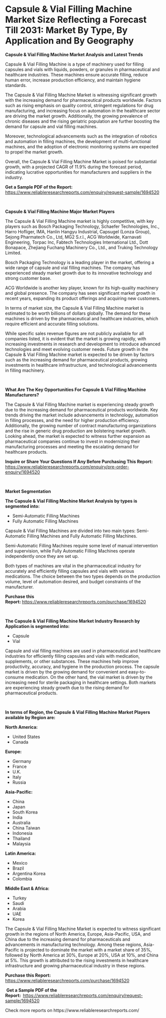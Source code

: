 <p><h1>Capsule & Vial Filling Machine Market Size Reflecting a Forecast Till 2031: Market By Type, By Application and By Geography</h1></p><p><strong>Capsule & Vial Filling Machine Market Analysis and Latest Trends</strong></p>
<p><p>Capsule & Vial Filling Machine is a type of machinery used for filling capsules and vials with liquids, powders, or granules in pharmaceutical and healthcare industries. These machines ensure accurate filling, reduce human error, increase production efficiency, and maintain hygiene standards.</p><p>The Capsule & Vial Filling Machine Market is witnessing significant growth with the increasing demand for pharmaceutical products worldwide. Factors such as rising emphasis on quality control, stringent regulations for drug manufacturing, and increasing focus on automation in the healthcare sector are driving the market growth. Additionally, the growing prevalence of chronic diseases and the rising geriatric population are further boosting the demand for capsule and vial filling machines.</p><p>Moreover, technological advancements such as the integration of robotics and automation in filling machines, the development of multi-functional machines, and the adoption of electronic monitoring systems are expected to propel the market growth.</p><p>Overall, the Capsule & Vial Filling Machine Market is poised for substantial growth, with a projected CAGR of 11.9% during the forecast period, indicating lucrative opportunities for manufacturers and suppliers in the industry.</p></p>
<p><strong>Get a Sample PDF of the Report:&nbsp;</strong> <a href="https://www.reliableresearchreports.com/enquiry/request-sample/1694520">https://www.reliableresearchreports.com/enquiry/request-sample/1694520</a></p>
<p>&nbsp;</p>
<p><strong>Capsule & Vial Filling Machine Major Market Players</strong></p>
<p><p>The Capsule & Vial Filling Machine market is highly competitive, with key players such as Bosch Packaging Technology, Schaefer Technologies, Inc., Harro Hofliger, IMA, Hanlin Hangyu Industrial, Capsugel (Lonza Group), Sejong Pharmatech Co., Ltd, MG2 S.r.l., ACG Worldwide, Karnavati Engineering, Torpac Inc, Fabtech Technologies International Ltd., Dott Bonapace, Zhejiang Fuchang Machinery Co., Ltd., and Truking Technology Limited.</p><p>Bosch Packaging Technology is a leading player in the market, offering a wide range of capsule and vial filling machines. The company has experienced steady market growth due to its innovative technology and strong customer base. </p><p>ACG Worldwide is another key player, known for its high-quality machinery and global presence. The company has seen significant market growth in recent years, expanding its product offerings and acquiring new customers.</p><p>In terms of market size, the Capsule & Vial Filling Machine market is estimated to be worth billions of dollars globally. The demand for these machines is driven by the pharmaceutical and healthcare industries, which require efficient and accurate filling solutions.</p><p>While specific sales revenue figures are not publicly available for all companies listed, it is evident that the market is growing rapidly, with increasing investments in research and development to introduce advanced technologies and meet evolving customer needs. Future growth in the Capsule & Vial Filling Machine market is expected to be driven by factors such as the increasing demand for pharmaceutical products, growing investments in healthcare infrastructure, and technological advancements in filling machinery.</p></p>
<p>&nbsp;</p>
<p><strong>What Are The Key Opportunities For Capsule & Vial Filling Machine Manufacturers?</strong></p>
<p><p>The Capsule & Vial Filling Machine market is experiencing steady growth due to the increasing demand for pharmaceutical products worldwide. Key trends driving the market include advancements in technology, automation in filling processes, and the need for higher production efficiency. Additionally, the growing number of contract manufacturing organizations and the rise in generic drug production are bolstering market growth. Looking ahead, the market is expected to witness further expansion as pharmaceutical companies continue to invest in modernizing their manufacturing processes and meeting the escalating demand for healthcare products.</p></p>
<p><strong>Inquire or Share Your Questions If Any Before Purchasing This Report:</strong> <a href="https://www.reliableresearchreports.com/enquiry/pre-order-enquiry/1694520">https://www.reliableresearchreports.com/enquiry/pre-order-enquiry/1694520</a></p>
<p>&nbsp;</p>
<p><strong>Market Segmentation</strong></p>
<p><strong>The Capsule & Vial Filling Machine Market Analysis by types is segmented into:</strong></p>
<p><ul><li>Semi-Automatic Filling Machines</li><li>Fully Automatic Filling Machines</li></ul></p>
<p><p>Capsule & Vial Filling Machines are divided into two main types: Semi-Automatic Filling Machines and Fully Automatic Filling Machines. </p><p>Semi-Automatic Filling Machines require some level of manual intervention and supervision, while Fully Automatic Filling Machines operate independently once they are set up. </p><p>Both types of machines are vital in the pharmaceutical industry for accurately and efficiently filling capsules and vials with various medications. The choice between the two types depends on the production volume, level of automation desired, and budget constraints of the manufacturer.</p></p>
<p><strong>Purchase this Report:&nbsp;</strong><a href="https://www.reliableresearchreports.com/purchase/1694520">https://www.reliableresearchreports.com/purchase/1694520</a></p>
<p>&nbsp;</p>
<p><strong>The Capsule & Vial Filling Machine Market Industry Research by Application is segmented into:</strong></p>
<p><ul><li>Capsule</li><li>Vial</li></ul></p>
<p><p>Capsule and vial filling machines are used in pharmaceutical and healthcare industries for efficiently filling capsules and vials with medication, supplements, or other substances. These machines help improve productivity, accuracy, and hygiene in the production process. The capsule market is driven by the growing demand for convenient and easy-to-consume medication. On the other hand, the vial market is driven by the increasing need for sterile packaging in healthcare settings. Both markets are experiencing steady growth due to the rising demand for pharmaceutical products.</p></p>
<p>&nbsp;</p>
<p><strong>In terms of Region, the Capsule & Vial Filling Machine Market Players available by Region are:</strong></p>
<p>
    <p> <strong> North America: </strong>
        <ul>
            <li>United States</li>
            <li>Canada</li>
        </ul>
        </p> 
    <p> <strong> Europe: </strong>
        <ul>
            <li>Germany</li>
            <li>France</li>
            <li>U.K.</li>
            <li>Italy</li>
            <li>Russia</li>
        </ul>
        </p> 
    <p> <strong> Asia-Pacific: </strong>
        <ul>
            <li>China</li>
            <li>Japan</li>
            <li>South Korea</li>
            <li>India</li>
            <li>Australia</li>
            <li>China Taiwan</li>
            <li>Indonesia</li>
            <li>Thailand</li>
            <li>Malaysia</li>
        </ul>
        </p> 
    <p> <strong> Latin America: </strong>
        <ul>
            <li>Mexico</li>
            <li>Brazil</li>
            <li>Argentina Korea</li>
            <li>Colombia</li>
        </ul>
        </p> 
    <p> <strong> Middle East & Africa: </strong>
        <ul>
            <li>Turkey</li>
            <li>Saudi</li>
            <li>Arabia</li>
            <li>UAE</li>
            <li>Korea</li>
        </ul>
    </p>
    </p>
<p><p>The Capsule & Vial Filling Machine Market is expected to witness significant growth in the regions of North America, Europe, Asia-Pacific, USA, and China due to the increasing demand for pharmaceuticals and advancements in manufacturing technology. Among these regions, Asia-Pacific is projected to dominate the market with a market share of 35%, followed by North America at 30%, Europe at 20%, USA at 10%, and China at 5%. This growth is attributed to the rising investments in healthcare infrastructure and growing pharmaceutical industry in these regions.</p></p>
<p><strong>Purchase this Report: </strong><a href="https://www.reliableresearchreports.com/purchase/1694520">https://www.reliableresearchreports.com/purchase/1694520</a></p>
<p>&nbsp;<strong>Get a Sample PDF of the Report:&nbsp;&nbsp;</strong><a href="https://www.reliableresearchreports.com/enquiry/request-sample/1694520">https://www.reliableresearchreports.com/enquiry/request-sample/1694520</a></p>
<p><strong></strong></p>
<p>Check more reports on https://www.reliableresearchreports.com/</p>